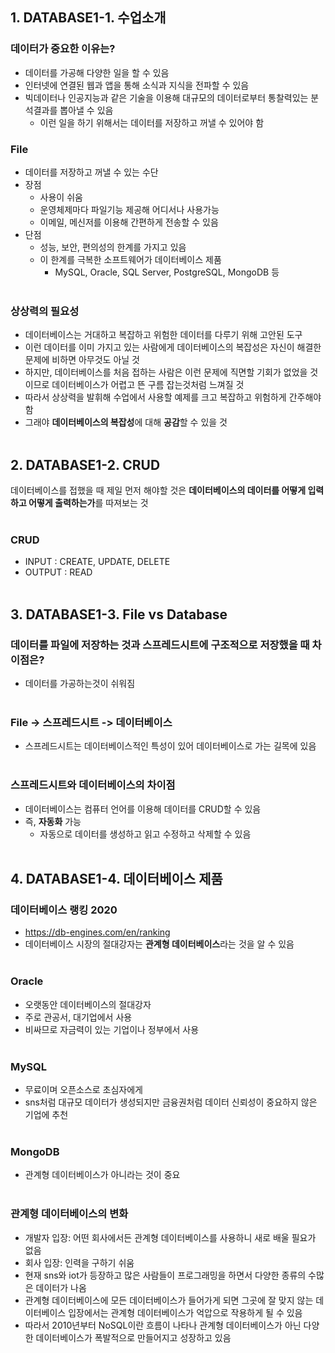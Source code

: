 ## 1. DATABASE1-1. 수업소개

### 데이터가 중요한 이유는?
-  데이터를 가공해 다양한 일을 할 수 있음
-  인터넷에 연결된 웹과 앱을 통해 소식과 지식을 전파할 수 있음
-  빅데이터나 인공지능과 같은 기술을 이용해 대규모의 데이터로부터 통찰력있는 분석결과를 뽑아낼 수 있음
      - 이런 일을 하기 위해서는 데이터를 저장하고 꺼낼 수 있어야 함
      
### File
- 데이터를 저장하고 꺼낼 수 있는 수단
-  장점
   - 사용이 쉬움
   - 운영체제마다 파일기능 제공해 어디서나 사용가능
   - 이메일, 메신저를 이용해 간편하게 전송할 수 있음
- 단점
   - 성능, 보안, 편의성의 한계를 가지고 있음
   - 이 한계를 극복한 소프트웨어가 데이터베이스 제품
      - MySQL, Oracle, SQL Server, PostgreSQL, MongoDB 등<br><br>
      
### 상상력의 필요성
- 데이터베이스는 거대하고 복잡하고 위험한 데이터를 다루기 위해 고안된 도구
- 이런 데이터를 이미 가지고 있는 사람에게 데이터베이스의 복잡성은 자신이 해결한 문제에 비하면 아무것도 아닐 것
- 하지만, 데이터베이스를 처음 접하는 사람은 이런 문제에 직면할 기회가 없었을 것이므로 데이터베이스가 어렵고 뜬 구름 잡는것처럼 느껴질 것
- 따라서 상상력을 발휘해 수업에서 사용할 예제를 크고 복잡하고 위험하게 간주해야 함
- 그래야 **데이터베이스의 복잡성**에 대해 **공감**할 수 있을 것<br><br>


## 2. DATABASE1-2. CRUD
데이터베이스를 접했을 때 제일 먼저 해야할 것은 **데이터베이스의 데이터를 어떻게 입력하고 어떻게 출력하는가**를 따져보는 것<br><br>

### CRUD
- INPUT : CREATE, UPDATE, DELETE
- OUTPUT : READ<br><br>

## 3. DATABASE1-3. File vs Database


### 데이터를 파일에 저장하는 것과 스프레드시트에 구조적으로 저장했을 때 차이점은?
- 데이터를 가공하는것이 쉬워짐<br><br>

### File -> 스프레드시트 -> 데이터베이스
- 스프레드시트는 데이터베이스적인 특성이 있어 데이터베이스로 가는 길목에 있음<br><br>

### 스프레드시트와 데이터베이스의 차이점
- 데이터베이스는 컴퓨터 언어를 이용해 데이터를 CRUD할 수 있음
- 즉, **자동화** 가능 
    - 자동으로 데이터를 생성하고 읽고 수정하고 삭제할 수 있음<br><br>


## 4. DATABASE1-4. 데이터베이스 제품

### 데이터베이스 랭킹 2020
- <a>https://db-engines.com/en/ranking<a>
- 데이터베이스 시장의 절대강자는 **관계형 데이터베이스**라는 것을 알 수 있음<br><br>

### Oracle
- 오랫동안 데이터베이스의 절대강자
- 주로 관공서, 대기업에서 사용
- 비싸므로 자금력이 있는 기업이나 정부에서 사용<br><br>

### MySQL
- 무료이며 오픈소스로 초심자에게 
- sns처럼 대규모 데이터가 생성되지만 금융권처럼 데이터 신뢰성이 중요하지 않은 기업에 추천<br><br>

### MongoDB
- 관계형 데이터베이스가 아니라는 것이 중요<br><br>

### 관계형 데이터베이스의 변화
- 개발자 입장: 어떤 회사에서든 관계형 데이터베이스를 사용하니 새로 배울 필요가 없음
- 회사 입장: 인력을 구하기 쉬움
- 현재 sns와 iot가 등장하고 많은 사람들이 프로그래밍을 하면서 다양한 종류의 수많은 데이터가 나옴
- 관계형 데이터베이스에 모든 데이터베이스가 들어가게 되면 그곳에 잘 맞지 않는 데이터베이스 입장에서는 관계형 데이터베이스가 억압으로 작용하게 될 수 있음
- 따라서 2010년부터 NoSQL이란 흐름이 나타나 관계형 데이터베이스가 아닌 다양한 데이터베이스가 폭발적으로 만들어지고 성장하고 있음


